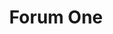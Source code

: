 ---
layout: portfolio
title: Forum One
year: 2014
link: "http://forumone.com"
image: forum-one.jpg
tags: Wordpress
description: 
role:  Front-End Devleoper
published: false
---